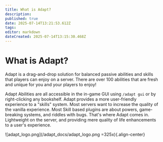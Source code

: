 ```yaml
---
title: What is Adapt?
description: 
published: true
date: 2025-07-14T13:21:53.612Z
tags: 
editor: markdown
dateCreated: 2025-07-14T13:15:30.468Z
---
```


# What is Adapt?
Adapt is a drag-and-drop solution for balanced passive abilities and skills that players can enjoy on a server. There are over 100 abilities that are fresh and unique for you and your players to enjoy!

Adapt Abilities are all accessible in the in-game GUI using `/adapt gui` or by right-clicking any bookshelf. Adapt provides a more user-friendly experience to a "skills" system. Most servers want to increase the quality of the vanilla experience. Most Skill based plugins are about powers, game-breaking systems, and riddles with bugs. That's where Adapt comes in. Lightweight on the server, and providing mere quality of life enhancements to a user's experience.




![adapt_logo.png](/adapt_docs/adapt_logo.png =325x){.align-center}